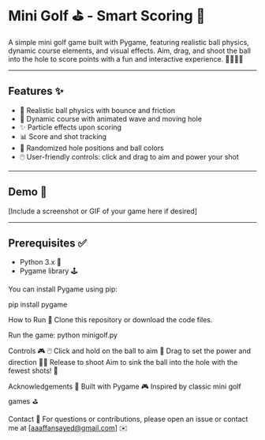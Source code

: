 # Mini Golf ⛳️ - Smart Scoring 🎯

A simple mini golf game built with Pygame, featuring realistic ball physics, dynamic course elements, and visual effects. Aim, drag, and shoot the ball into the hole to score points with a fun and interactive experience. 🏌️‍♂️🏌️‍♀️

---

## Features ✨

- 🎱 Realistic ball physics with bounce and friction
- 🌊 Dynamic course with animated wave and moving hole
- ✨ Particle effects upon scoring
- 📊 Score and shot tracking
- 🎨 Randomized hole positions and ball colors
- 🖱️ User-friendly controls: click and drag to aim and power your shot

---

## Demo 🎥

[Include a screenshot or GIF of your game here if desired]

---

## Prerequisites ✅

- Python 3.x 🐍
- Pygame library 🕹️

You can install Pygame using pip:

pip install pygame

How to Run 🚀
Clone this repository or download the code files.

Run the game:
python minigolf.py

Controls 🎮
🖱️ Click and hold on the ball to aim
🔄 Drag to set the power and direction
🏌️‍♂️ Release to shoot
Aim to sink the ball into the hole with the fewest shots! 🎯

Acknowledgements 🙏
Built with Pygame 🎮
Inspired by classic mini golf games ⛳️

Contact 📧
For questions or contributions, please open an issue or contact me at [aaaffansayed@gmail.com] ✉️
